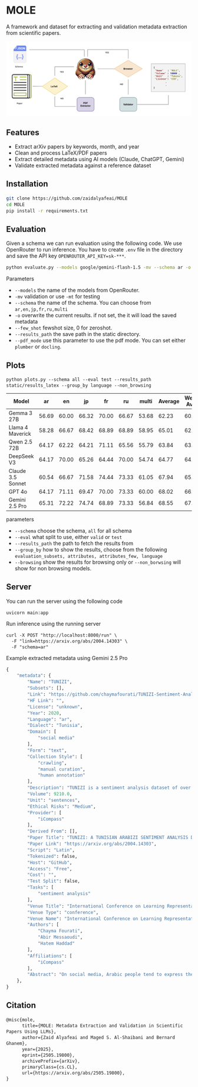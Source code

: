 # MOLE

A framework and dataset for extracting and validation metadata extraction from scientific papers. 

<img src = "images/pipeline.png" />

## Features
- Extract arXiv papers by keywords, month, and year
- Clean and process LaTeX/PDF papers
- Extract detailed metadata using AI models (Claude, ChatGPT, Gemini)
- Validate extracted metadata against a reference dataset

## Installation
```bash
git clone https://github.com/zaidalyafeai/MOLE
cd MOLE
pip install -r requirements.txt
```

## Evaluation
Given a schema we can run evaluation using the following code. We use OpenRouter to run inference. You have to create `.env` file in the directory and save the API key `OPENROUTER_API_KEY=sk-***`. 
```bash
python evaluate.py --models google/gemini-flash-1.5 -mv --schema ar -o --few_shot 0 --results_path results_latex
```

Parameters

- `--models` the name of the models from OpenRouter.
- `-mv` validation or use `-mt` for testing
- `--schema` the name of the schema. You can choose from `ar,en,jp,fr,ru,multi`
- `-o` overwrite the current results. if not set, the it will load the saved metadata
- `--few_shot` fewshot size, 0 for zeroshot.
- `--results_path` the save path in the static directory. 
- `--pdf_mode` use this parameter to use the pdf mode. You can set either `plumber` or `docling`.

## Plots 

```
python plots.py --schema all --eval test --results_path static/results_latex --group_by language --non_browsing
```

| Model             |   ar  |   en  |   jp  |   fr  |   ru  | multi | Average | Weighted Average |
|-------------------|-------|-------|-------|-------|-------|--------|---------|-------------------|
| Gemma 3 27B       | 56.69 | 60.00 | 66.32 | 70.00 | 66.67 | 53.68  |  62.23  | 60.30             |
| Llama 4 Maverick  | 58.28 | 66.67 | 68.42 | 68.89 | 68.89 | 58.95  |  65.01  | 62.67             |
| Qwen 2.5 72B      | 64.17 | 62.22 | 64.21 | 71.11 | 65.56 | 55.79  |  63.84  | 63.96             |
| DeepSeek V3       | 64.17 | 70.00 | 65.26 | 64.44 | 70.00 | 54.74  |  64.77  | 64.56             |
| Claude 3.5 Sonnet | 60.54 | 66.67 | 71.58 | 74.44 | 73.33 | 61.05  |  67.94  | 65.37             |
| GPT 4o            | 64.17 | 71.11 | 69.47 | 70.00 | 73.33 | 60.00  |  68.02  | 66.68             |
| Gemini 2.5 Pro    | 65.31 | 72.22 | 74.74 | 68.89 | 73.33 | 56.84  |  68.55  | 67.42             |

parameters

- `--schema` choose the schema, `all` for all schema
- `--eval` what split to use, either `valid` or `test`
- `--results_path` the path to fetch the results from
- `--group_by` how to show the results, choose from the following `evaluation_subsets, attributes, attributes_few, language`
- `--browsing` show the results for browsing only or `--non_borwsing` will show for non browsing models.

## Server

You can run the server using the following code

```
uvicorn main:app
```

Run inference using the running server

```
curl -X POST "http://localhost:8000/run" \
  -F "link=https://arxiv.org/abs/2004.14303" \
  -F "schema=ar" 
```

Example extracted metadata using Gemini 2.5 Pro

```python
{
    "metadata": {
        "Name": "TUNIZI",
        "Subsets": [],
        "Link": "https://github.com/chaymafourati/TUNIZI-Sentiment-Analysis-Tunisian-Arabizi-Dataset",
        "HF Link": "",
        "License": "unknown",
        "Year": 2020,
        "Language": "ar",
        "Dialect": "Tunisia",
        "Domain": [
            "social media"
        ],
        "Form": "text",
        "Collection Style": [
            "crawling",
            "manual curation",
            "human annotation"
        ],
        "Description": "TUNIZI is a sentiment analysis dataset of over 9,000 Tunisian Arabizi sentences collected from YouTube comments, preprocessed, and manually annotated by native Tunisian speakers.",
        "Volume": 9210.0,
        "Unit": "sentences",
        "Ethical Risks": "Medium",
        "Provider": [
            "iCompass"
        ],
        "Derived From": [],
        "Paper Title": "TUNIZI: A TUNISIAN ARABIZI SENTIMENT ANALYSIS DATASET",
        "Paper Link": "https://arxiv.org/abs/2004.14303",
        "Script": "Latin",
        "Tokenized": false,
        "Host": "GitHub",
        "Access": "Free",
        "Cost": "",
        "Test Split": false,
        "Tasks": [
            "sentiment analysis"
        ],
        "Venue Title": "International Conference on Learning Representations",
        "Venue Type": "conference",
        "Venue Name": "International Conference on Learning Representations 2020",
        "Authors": [
            "Chayma Fourati",
            "Abir Messaoudi",
            "Hatem Haddad"
        ],
        "Affiliations": [
            "iCompass"
        ],
        "Abstract": "On social media, Arabic people tend to express themselves in their own local dialects. More particularly, Tunisians use the informal way called 'Tunisian Arabizi'. Analytical studies seek to explore and recognize online opinions aiming to exploit them for planning and prediction purposes such as measuring the customer satisfaction and establishing sales and marketing strategies. However, analytical studies based on Deep Learning are data hungry. On the other hand, African languages and dialects are considered low resource languages. For instance, to the best of our knowledge, no annotated Tunisian Arabizi dataset exists. In this paper, we introduce TUNIZI as a sentiment analysis Tunisian Arabizi Dataset, collected from social networks, preprocessed for analytical studies and annotated manually by Tunisian native speakers."
    },
}
```

## Citation

```
@misc{mole,
      title={MOLE: Metadata Extraction and Validation in Scientific Papers Using LLMs}, 
      author={Zaid Alyafeai and Maged S. Al-Shaibani and Bernard Ghanem},
      year={2025},
      eprint={2505.19800},
      archivePrefix={arXiv},
      primaryClass={cs.CL},
      url={https://arxiv.org/abs/2505.19800}, 
}
```